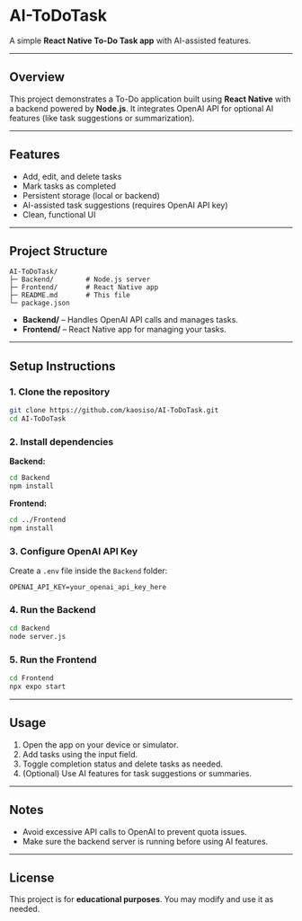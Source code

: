 # AI-ToDoTask

A simple **React Native To-Do Task app** with AI-assisted features.

---

## Overview

This project demonstrates a To-Do application built using **React Native** with a backend powered by **Node.js**. It integrates OpenAI API for optional AI features (like task suggestions or summarization).

---

## Features

* Add, edit, and delete tasks
* Mark tasks as completed
* Persistent storage (local or backend)
* AI-assisted task suggestions (requires OpenAI API key)
* Clean, functional UI

---

## Project Structure

```
AI-ToDoTask/
├─ Backend/        # Node.js server
├─ Frontend/       # React Native app
├─ README.md       # This file
└─ package.json
```

* **Backend/** – Handles OpenAI API calls and manages tasks.
* **Frontend/** – React Native app for managing your tasks.

---

## Setup Instructions

### 1. Clone the repository

```bash
git clone https://github.com/kaosiso/AI-ToDoTask.git
cd AI-ToDoTask
```

### 2. Install dependencies

**Backend:**

```bash
cd Backend
npm install
```

**Frontend:**

```bash
cd ../Frontend
npm install
```

### 3. Configure OpenAI API Key

Create a `.env` file inside the `Backend` folder:

```
OPENAI_API_KEY=your_openai_api_key_here
```

### 4. Run the Backend

```bash
cd Backend
node server.js
```

### 5. Run the Frontend

```bash
cd Frontend
npx expo start
```

---

## Usage

1. Open the app on your device or simulator.
2. Add tasks using the input field.
3. Toggle completion status and delete tasks as needed.
4. (Optional) Use AI features for task suggestions or summaries.

---

## Notes

* Avoid excessive API calls to OpenAI to prevent quota issues.
* Make sure the backend server is running before using AI features.

---

## License

This project is for **educational purposes**. You may modify and use it as needed.

